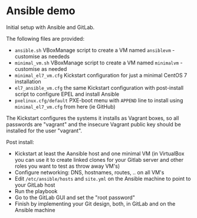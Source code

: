 # Ansible demo
Initial setup with Ansible and GitLab. 

The following files are provided:
* `ansible.sh` VBoxManage script to create a VM named `ansiblevm` - customise as neededs
* `minimal_vm.sh` VBoxManage script to create a VM named `minimalvm` - customise as needed
* `minimal_el7_vm.cfg` Kickstart configuration for just a minimal CentOS 7 installation
* `el7_ansible_vm.cfg` the same Kickstart configuration with post-install script to configure EPEL and install Ansible
* `pxelinux.cfg/default` PXE-boot menu with `APPEND` line to install using `minimal_el7_vm.cfg` from here (ie GitHub)

The Kickstart configures the systems it installs as Vagrant boxes, so all passwords are "vagrant" and the insecure Vagrant public key should be installed for the user "vagrant".

Post install:
* Kickstart at least the Aansible host and one minimal VM (in VirtualBox you can use it to create linked clones for your Gitlab server and other roles you want to test as throw away VM's)
* Configure networking: DNS, hostnames, routes, .. on all VM's
* Edit `/etc/ansible/hosts` and `site.yml` on the Ansible machine to point to your GitLab host
* Run the playbook 
* Go to the GitLab GUI and set the "root password"
* Finish by implementing your Git design, both, in GitLab and on the Ansible machine
